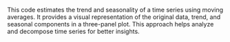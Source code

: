 This code estimates the trend and seasonality of a time series using moving averages. It provides a visual representation
of the original data, trend, and seasonal components in a three-panel plot. This approach helps analyze and decompose
time series for better insights.
